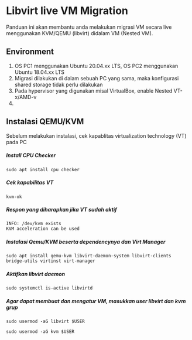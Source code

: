 # Libvirt live VM Migration
Panduan ini akan membantu anda melakukan migrasi VM secara live menggunakan KVM/QEMU (libvirt) didalam VM (Nested VM).

## Environment
1. OS PC1 menggunakan Ubuntu 20.04.xx LTS, OS PC2 menggunakan Ubuntu 18.04.xx LTS
2. Migrasi dilakukan di dalam sebuah PC yang sama, maka konfigurasi shared storage tidak perlu dilakukan
3. Pada hypervisor yang digunakan misal VirtualBox, enable Nested VT-x/AMD-v
4. 


## Instalasi QEMU/KVM
Sebelum melakukan instalasi, cek kapablitas virtualization technology (VT) pada PC
##### Install CPU Checker
```
sudo apt install cpu checker
```

##### Cek kapabilitas VT
```
kvm-ok
```

##### Respon yang diharapkan jika VT sudah aktif

```
INFO: /dev/kvm exists
KVM acceleration can be used
```

##### Instalasi Qemu/KVM beserta dependencynya dan Virt Manager
```
sudo apt install qemu-kvm libvirt-daemon-system libvirt-clients bridge-utils virtinst virt-manager
```

##### Aktifkan libvirt daemon
```
sudo systemctl is-active libvirtd
```

##### Agar dapat membuat dan mengatur VM, masukkan user libvirt dan kvm grup
```
sudo usermod -aG libvirt $USER
```
```
sudo usermod -aG kvm $USER
```


